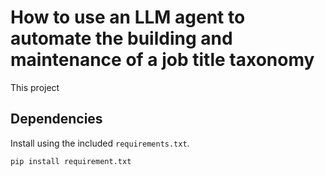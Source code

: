 # How to use an LLM agent to automate the building and maintenance of a job title taxonomy
This project

## Dependencies
Install using the included `requirements.txt`.

```
pip install requirement.txt
```
